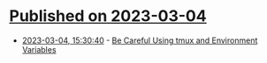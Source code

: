 # [Published on 2023-03-04](index.md)

* [2023-03-04, 15:30:40](https://lobste.rs/s/j3fxpg/be_careful_using_tmux_environment) - [Be Careful Using tmux and Environment Variables](https://aj.codes/posts/be-careful-using-tmux-and-environment-variables/)
